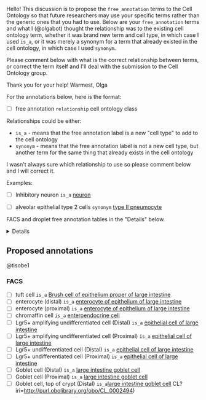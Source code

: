 Hello!
This discussion is to propose the `free_annotation` terms to the Cell Ontology so that future researchers may use your specific terms rather than the generic ones that you had to use. Below are  your `free_annotation` terms and what I (@olgabot) thought the relationship was to the existing cell ontology term, whether it was brand new term and cell type, in which case I used `is_a`, or it was merely a synonym for a term that already existed in the cell ontology, in which case I used `synonym`.

Please comment below with what is the correct relationship between terms, or correct the term itself and I'll deal with the submission to the Cell Ontology group.

Thank you for your help!
Warmest,
Olga



For the annotations below, here is the format:

- [ ] free annotation `relationship` cell ontology class

Relationships could be either:

- `is_a` - means that the free annotation label is a new "cell type" to add to the cell ontology
- `synonym` - means that the free annotation label is not a new cell type, but another term for the same thing that already exists in the cell ontology

I wasn't always sure which relationship to use so please comment below and I will correct it.

Examples:

- [ ] Inhibitory neuron `is_a` [neuron](http://purl.obolibrary.org/obo/CL_0000540)
- [ ] alveolar epithelial type 2 cells `synonym` [type II pneumocyte](http://purl.obolibrary.org/obo/CL_0002063)


FACS and droplet free annotation tables in the "Details" below.

<details>


### FACS free annotation table

<table border="1" class="dataframe">
  <thead>
    <tr style="text-align: right;">
      <th>tissue</th>
      <th>cell_ontology_class</th>
      <th>free_annotation</th>
      <th>n_cells</th>
    </tr>
  </thead>
  <tbody>
    <tr>
      <td>Large_Intestine</td>
      <td>Brush cell of epithelium proper of large intes...</td>
      <td>Tuft cell</td>
      <td>63</td>
    </tr>
    <tr>
      <td>Large_Intestine</td>
      <td>enterocyte of epithelium of large intestine</td>
      <td>Enterocyte (Distal)</td>
      <td>191</td>
    </tr>
    <tr>
      <td>Large_Intestine</td>
      <td>enterocyte of epithelium of large intestine</td>
      <td>Enterocyte (Proximal)</td>
      <td>773</td>
    </tr>
    <tr>
      <td>Large_Intestine</td>
      <td>enteroendocrine cell</td>
      <td>Chromaffin Cell</td>
      <td>59</td>
    </tr>
    <tr>
      <td>Large_Intestine</td>
      <td>epithelial cell of large intestine</td>
      <td>Lgr5+ amplifying undifferentiated cell (Distal)</td>
      <td>106</td>
    </tr>
    <tr>
      <td>Large_Intestine</td>
      <td>epithelial cell of large intestine</td>
      <td>Lgr5+ amplifying undifferentiated cell (Proximal)</td>
      <td>172</td>
    </tr>
    <tr>
      <td>Large_Intestine</td>
      <td>epithelial cell of large intestine</td>
      <td>Lgr5+ undifferentiated cell (Distal)</td>
      <td>343</td>
    </tr>
    <tr>
      <td>Large_Intestine</td>
      <td>epithelial cell of large intestine</td>
      <td>Lgr5+ undifferentiated cell (Proximal)</td>
      <td>528</td>
    </tr>
    <tr>
      <td>Large_Intestine</td>
      <td>epithelial cell of large intestine</td>
      <td>Lgr5- amplifying undifferentiated cell</td>
      <td>576</td>
    </tr>
    <tr>
      <td>Large_Intestine</td>
      <td>epithelial cell of large intestine</td>
      <td>Lgr5- undifferentiated cell</td>
      <td>294</td>
    </tr>
    <tr>
      <td>Large_Intestine</td>
      <td>large intestine goblet cell</td>
      <td>Goblet cell (Distal)</td>
      <td>471</td>
    </tr>
    <tr>
      <td>Large_Intestine</td>
      <td>large intestine goblet cell</td>
      <td>Goblet cell (Proximal)</td>
      <td>264</td>
    </tr>
    <tr>
      <td>Large_Intestine</td>
      <td>large intestine goblet cell</td>
      <td>Goblet cell, top of crypt (Distal)</td>
      <td>98</td>
    </tr>
  </tbody>
</table>


### Droplet free annotation table

<table border="1" class="dataframe">
  <thead>
    <tr style="text-align: right;">
      <th>tissue</th>
      <th>cell_ontology_class</th>
      <th>free_annotation</th>
      <th>n_cells</th>
    </tr>
  </thead>
  <tbody>
  </tbody>
</table>



</details>

## Proposed annotations

@tisobe1

### FACS

- [ ] tuft cell `is_a` [Brush cell of epithelium proper of large intestine](http://www.ontobee.org/ontology/CL?iri=http://purl.obolibrary.org/obo/CL_0002203)
- [ ] enterocyte (distal) `is_a` [enterocyte of epithelium of large intestine](http://purl.obolibrary.org/obo/CL_0002071)
- [ ] enterocyte (proximal) `is_a` [enterocyte of epithelium of large intestine](http://purl.obolibrary.org/obo/CL_0002071)
- [ ] chromaffin cell `is_a` [enteroendocrine cell](http://purl.obolibrary.org/obo/CL_0000164)
- [ ] Lgr5+ amplifying undifferentiated cell (Distal) `is_a` [epithelial cell of large intestine](http://purl.obolibrary.org/obo/CL_0002253)
- [ ] Lgr5+ amplifying undifferentiated cell (Proximal) `is_a` [epithelial cell of large intestine](http://purl.obolibrary.org/obo/CL_0002253)
- [ ] Lgr5+ undifferentiated cell (Distal) `is_a` [epithelial cell of large intestine](http://purl.obolibrary.org/obo/CL_0002253)
- [ ] Lgr5+ undifferentiated cell (Proximal) `is_a` [epithelial cell of large intestine](http://purl.obolibrary.org/obo/CL_0002253)
- [ ] Goblet cell (Distal) `is_a` [large intestine goblet cell](http://purl.obolibrary.org/obo/CL_1000320)
- [ ] Goblet cell (Proximal) `is_a` [large intestine goblet cell](http://purl.obolibrary.org/obo/CL_1000320)
- [ ] Goblet cell, top of crypt (Distal) `is_a`[large intestine goblet cell](http://purl.obolibrary.org/obo/CL_1000320)
CL?iri=http://purl.obolibrary.org/obo/CL_0002494)
